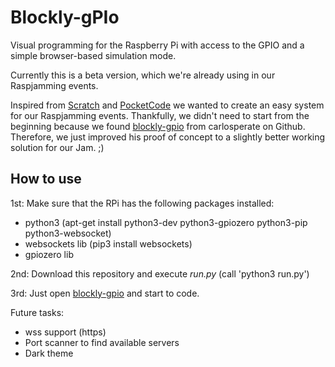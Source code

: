 # Blockly-gPIo
Visual programming for the Raspberry Pi with access to the GPIO and a simple browser-based simulation mode.

Currently this is a beta version, which we're already using in our Raspjamming events.

Inspired from [Scratch](https://scratch.mit.edu/) and [PocketCode](https://www.catrobat.org/intro/) we wanted 
to create an easy system for our Raspjamming events. Thankfully, we didn't need to start from the beginning because 
we found [blockly-gpio](https://github.com/carlosperate/Blockly-gPIo) from carlosperate on Github. Therefore, we 
just improved his proof of concept to a slightly better working solution for our Jam. ;)</p>

## How to use
1st: Make sure that the RPi has the following packages installed:
  * python3 (apt-get install python3-dev python3-gpiozero python3-pip python3-websocket)
  * websockets lib (pip3 install websockets) 
  * gpiozero lib

2nd: Download this repository and execute *run.py* (call 'python3 run.py')

3rd: Just open [blockly-gpio](https://grazercomputerclub.github.io/Blockly-gPIo/) and start to code.

Future tasks:
* wss support (https)
* Port scanner to find available servers
* Dark theme

